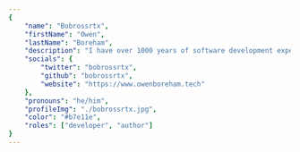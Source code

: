 ```yaml
---
{
	"name": "Bobrossrtx",
	"firstName": "Owen",
	"lastName": "Boreham",
	"description": "I have over 1000 years of software development experience, do not underestimate me!",
	"socials": {
		"twitter": "bobrossrtx",
		"github": "bobrossrtx",
		"website": "https://www.owenboreham.tech"
	},
	"pronouns": "he/him",
	"profileImg": "./bobrossrtx.jpg",
	"color": "#b7e11e",
	"roles": ["developer", "author"]
}
---
```

